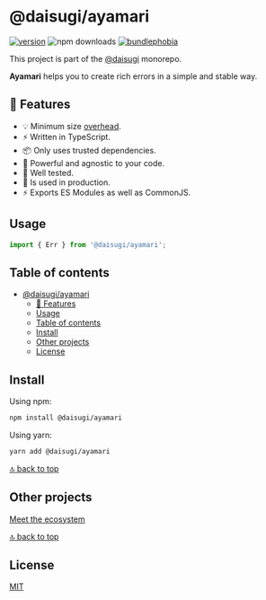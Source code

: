 # @daisugi/ayamari

[![version](https://img.shields.io/npm/v/@daisugi/ayamari.svg)](https://www.npmjs.com/package/@daisugi/ayamari)
![npm downloads](https://img.shields.io/npm/dm/@daisugi/ayamari)
[![bundlephobia](https://badgen.net/bundlephobia/minzip/@daisugi/ayamari)](https://bundlephobia.com/result?p=@daisugi/ayamari)

This project is part of the [@daisugi](https://github.com/daisugiland/daisugi) monorepo.

**Ayamari** helps you to create rich errors in a simple and stable way.

## 🌟 Features

- 💡 Minimum size [overhead](https://bundlephobia.com/result?p=@daisugi/ayamari).
- ⚡️ Written in TypeScript.
- 📦 Only uses trusted dependencies.
- 🔨 Powerful and agnostic to your code.
- 🧪 Well tested.
- 🤝 Is used in production.
- ⚡️ Exports ES Modules as well as CommonJS.

## Usage

```js
import { Err } from '@daisugi/ayamari';
```

## Table of contents

- [@daisugi/ayamari](#daisugiayamari)
  - [🌟 Features](#-features)
  - [Usage](#usage)
  - [Table of contents](#table-of-contents)
  - [Install](#install)
  - [Other projects](#other-projects)
  - [License](#license)

## Install

Using npm:

```sh
npm install @daisugi/ayamari
```

Using yarn:

```sh
yarn add @daisugi/ayamari
```

[:top: back to top](#table-of-contents)

## Other projects

[Meet the ecosystem](../../README.md)

[:top: back to top](#table-of-contents)

## License

[MIT](../../LICENSE)
